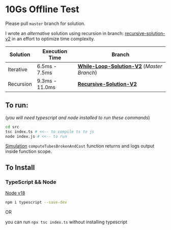 # 10Gs Offline Test

Please pull `master` branch for solution.

I wrote an _alternative_ solution using recursion in branch: [recursive-solution-v2](https://github.com/colinwilliams91/10gs-offline-test/tree/recursive-solution-v2) in an effort to optimize time complexity.

| Solution  | Execution Time | Branch |
| --------- | -------------- | ------ |
| Iterative | 6.5ms - 7.5ms  | **[While-Loop-Solution-V2](https://github.com/colinwilliams91/10gs-offline-test)** (_Master Branch_) |
| Recursion | 9.3ms - 11.0ms | **[Recursive-Solution-V2](https://github.com/colinwilliams91/10gs-offline-test/tree/recursive-solution-v2)** |

## To run:

(_you will need typescript and node installed to run these commands_)

```sh
cd src
tsc index.ts # <<-- to compile ts to js
node index.js # <<-- to run
```

[Simulation](https://github.com/colinwilliams91/10gs-offline-test/blob/master/src/index.ts) `computeTubesBrokenAndCost` function returns and logs output inside function scope.

## To Install
### TypeScript && Node

[Node v18](https://nodejs.dev/en/download/)

```sh
npm i typescript --save-dev
```

OR

you can run `npx tsc index.ts` without installing typescript

